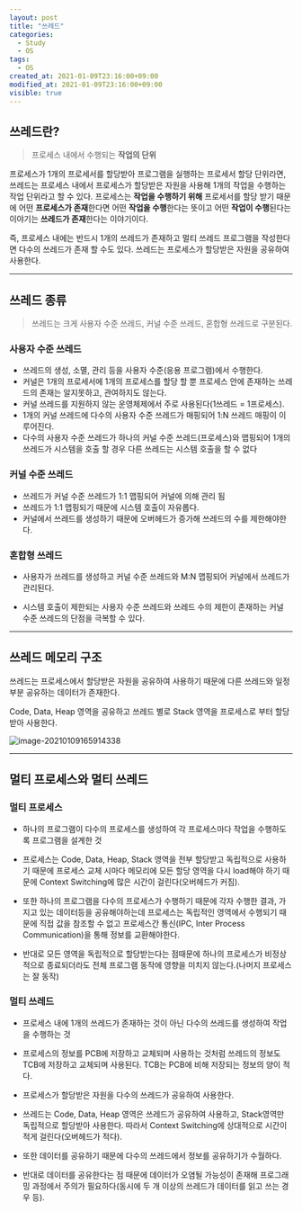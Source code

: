 ```yaml
---
layout: post
title: "쓰레드"
categories:
  - Study
  - OS
tags:
  - OS
created_at: 2021-01-09T23:16:00+09:00
modified_at: 2021-01-09T23:16:00+09:00
visible: true
---
```


## 쓰레드란?

> 프로세스 내에서 수행되는 **작업의 단위**

프로세스가 1개의 프로세서를 할당받아 프로그램을 실행하는 프로세서 할당 단위라면, 쓰레드는 프로세스 내에서 프로세스가 할당받은 자원을 사용해 1개의 작업을 수행하는 작업 단위라고 할 수 있다. 프로세스는 **작업을 수행하기 위해** 프로세서를 할당 받기 때문에 어떤 **프로세스가 존재**한다면 어떤 **작업을 수행**한다는 뜻이고 어떤 **작업이 수행**된다는 이야기는 **쓰레드가 존재**한다는 이야기이다.

즉, 프로세스 내에는 반드시 1개의 쓰레드가 존재하고 멀티 쓰레드 프로그램을 작성한다면 다수의 쓰레드가 존재 할 수도 있다. 쓰레드는 프로세스가 할당받은 자원을 공유하여 사용한다.

---

## 쓰레드 종류

> 쓰레드는 크게 사용자 수준 쓰레드, 커널 수준 쓰레드, 혼합형 쓰레드로 구분된다.

### 사용자 수준 쓰레드

* 쓰레드의 생성, 소멸, 관리 등을 사용자 수준(응용 프로그램)에서 수행한다.
* 커널은 1개의 프로세서에 1개의 프로세스를 할당 할 뿐 프로세스 안에 존재하는 쓰레드의 존재는 알지못하고, 관여하지도 않는다.
* 커널 쓰레드를 지원하지 않는 운영체제에서 주로 사용된다(1쓰레드 = 1프로세스).
* 1개의 커널 쓰레드에 다수의 사용자 수준 쓰레드가 매핑되어 1:N 쓰레드 매핑이 이루어진다.
* 다수의 사용자 수준 쓰레드가 하나의 커널 수준 쓰레드(프로세스)와 맵핑되어 1개의 쓰레드가 시스템을 호출 할 경우 다른 쓰레드는 시스템 호출을 할 수 없다

### 커널 수준 쓰레드

* 쓰레드가 커널 수준 쓰레드가 1:1 맵핑되어 커널에 의해 관리 됨
* 쓰레드가 1:1 맵핑되기 때문에 시스템 호출이 자유롭다.
* 커널에서 쓰레드를 생성하기 때문에 오버헤드가 증가해 쓰레드의 수를 제한해야한다.

### 혼합형 쓰레드

* 사용자가 쓰레드를 생성하고 커널 수준 쓰레드와 M:N 맵핑되어 커널에서 쓰레드가 관리된다.

* 시스템 호출이 제한되는 사용자 수준 쓰레드와 쓰레드 수의 제한이 존재하는 커널 수준 쓰레드의 단점을 극복할 수 있다.

---

## 쓰레드 메모리 구조

쓰레드는 프로세스에서 할당받은 자원을 공유하여 사용하기 때문에 다른 쓰레드와 일정부분 공유하는 데이터가 존재한다.

Code, Data, Heap 영역을 공유하고 쓰레드 별로 Stack 영역을 프로세스로 부터 할당받아 사용한다.

![image-20210109165914338](../../assets/img/2021-01-09-%EC%93%B0%EB%A0%88%EB%93%9C/쓰레드메모리구조.png)

---

## 멀티 프로세스와 멀티 쓰레드

### 멀티 프로세스

* 하나의 프로그램이 다수의 프로세스를 생성하여 각 프로세스마다 작업을 수행하도록 프로그램을 설계한 것
* 프로세스는 Code, Data, Heap, Stack 영역을 전부 할당받고 독립적으로 사용하기 때문에 프로세스 교체 시마다 메모리에 모든 할당 영역을 다시 load해야 하기 때문에 Context Switching에 많은 시간이 걸린다(오버헤드가 커짐).
* 또한 하나의 프로그램을 다수의 프로세스가 수행하기 때문에 각자 수행한 결과, 가지고 있는 데이터등을 공유해야하는데 프로세스는 독립적인 영역에서 수행되기 때문에 직접 값을 참조할 수 없고 프로세스간 통신(IPC, Inter Process Communication)을 통해 정보를 교환해야한다.

* 반대로 모든 영역을 독립적으로 할당받는다는 점때문에 하나의 프로세스가 비정상적으로 종료되더라도 전체 프로그램 동작에 영향을 미치지 않는다.(나머지 프로세스는 잘 동작)



### 멀티 쓰레드

* 프로세스 내에 1개의 쓰레드가 존재하는 것이 아닌 다수의 쓰레드를 생성하여 작업을 수행하는 것
* 프로세스의 정보를 PCB에 저장하고 교체되며 사용하는 것처럼 쓰레드의 정보도 TCB에 저장하고 교체되며 사용된다. TCB는 PCB에 비해 저장되는 정보의 양이 적다.
* 프로세스가 할당받은 자원을 다수의 쓰레드가 공유하여 사용한다.
* 쓰레드는 Code, Data, Heap 영역은 쓰레드가 공유하여 사용하고, Stack영역만 독립적으로 할당받아 사용한다. 따라서 Context Switching에 상대적으로 시간이 적게 걸린다(오버헤드가 적다).

* 또한 데이터를 공유하기 때문에 다수의 쓰레드에서 정보를 공유하기가 수월하다.
* 반대로 데이터를 공유한다는 점 때문에 데이터가 오염될 가능성이 존재해 프로그래밍 과정에서 주의가 필요하다(동시에 두 개 이상의 쓰레드가 데이터를 읽고 쓰는 경우 등).